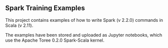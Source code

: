 ## Spark Training Examples

This project contains examples of how to write Spark (v 2.2.0) commands in Scala (v 2.11).

The examples have been stored and uploaded as Jupyter notebooks, which use the Apache Toree 0.2.0 Spark-Scala kernel.
